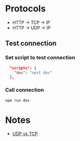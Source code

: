 # Protocols
- HTTP -> TCP -> IP
- HTTP -> UDP -> IP

## Test connection

### Set script to test connection
```json
  "scripts": {
    "dev": "next dev"
  },
```

### Call connection
```
npm run dev
```

# Notes
- [UDP vs TCP](https://www.youtube.com/watch?v=ZEEBsq3eQmg&ab_channel=Yannick%28yandeu%29)